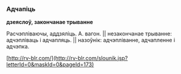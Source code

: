 ### Адчапіць
**дзеяслоў, закончанае трыванне**

Расчэпліваючы, аддзяліць. А. вагон. || незакончанае трыванне: адчэпліваць і адчапляць. || назоўнік: адчэпліванне, адчапленне і адчэпка.

<a rel="author">[http://rv-blr.com/](http://rv-blr.com/slounik.jsp?letterId=0&maskId=0&pageId=173)</a>
